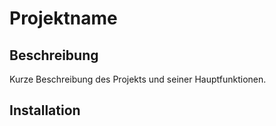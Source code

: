 # Projektname

## Beschreibung
Kurze Beschreibung des Projekts und seiner Hauptfunktionen.

## Installation
